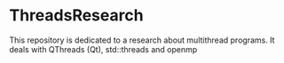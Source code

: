 # ThreadsResearch
This repository is dedicated to a research about multithread programs. It deals with QThreads (Qt), std::threads and openmp

